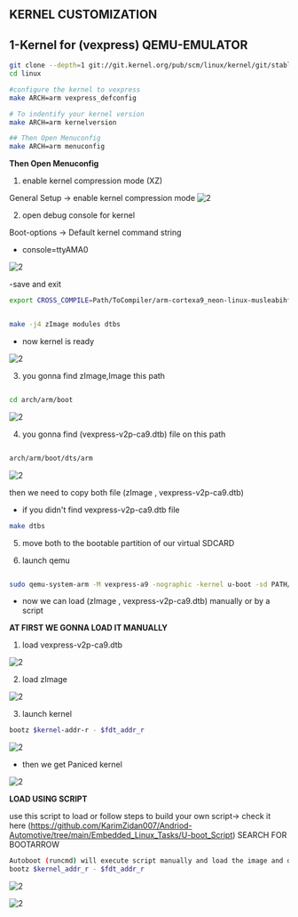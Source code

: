 ## KERNEL CUSTOMIZATION



## 1-Kernel for (vexpress) QEMU-EMULATOR 

```bash
git clone --depth=1 git://git.kernel.org/pub/scm/linux/kernel/git/stable/linux.git
cd linux

#configure the kernel to vexpress
make ARCH=arm vexpress_defconfig

# To indentify your kernel version 
make ARCH=arm kernelversion

## Then Open Menuconfig
make ARCH=arm menuconfig


```
**Then Open Menuconfig**

1. enable kernel compression mode (XZ)

General Setup -> enable kernel compression mode
![2](images/5.png)


2. open debug console for kernel 

Boot-options -> Default kernel command string

- console=ttyAMA0

![2](images/2.png)

-save and exit 


```bash
export CROSS_COMPILE=Path/ToCompiler/arm-cortexa9_neon-linux-musleabihf-


make -j4 zImage modules dtbs

```
- now kernel is ready 

![2](images/6.png)



3. you gonna find zImage,Image this path 

```bash

cd arch/arm/boot

```
![2](images/7.png)


4. you gonna find (vexpress-v2p-ca9.dtb) file on this path

```bash

arch/arm/boot/dts/arm

```
![2](images/8.png)

then we need to copy both file (zImage , vexpress-v2p-ca9.dtb)

- if you didn't find vexpress-v2p-ca9.dtb file

```bash
make dtbs 
```

5. move both to the bootable partition of our virtual SDCARD


6. launch qemu 

```bash 

sudo qemu-system-arm -M vexpress-a9 -nographic -kernel u-boot -sd PATH/TO/EMULATEDSD.img -net nic -net tap,ifname=tap0,script=/PATH/TO/NETWORKSCRIPT


```
- now we can load (zImage , vexpress-v2p-ca9.dtb) manually or by a script 

**AT FIRST WE GONNA LOAD IT MANUALLY** 

1. load vexpress-v2p-ca9.dtb

![2](images/9.png)


2. load zImage

![2](images/10.png)

3. launch kernel

```bash
bootz $kernel-addr-r - $fdt_addr_r
```

![2](images/11.png)


- then we get Paniced kernel 


![2](images/12.png)


**LOAD USING SCRIPT** 

 use this script to load or follow steps to build your own script-> check it here (https://github.com/KarimZidan007/Andriod-Automotive/tree/main/Embedded_Linux_Tasks/U-boot_Script)
SEARCH FOR BOOTARROW

```bash
Autoboot (runcmd) will execute script manually and load the image and dtb file
bootz $kernel_addr_r - $fdt_addr_r 
```
![2](images/13.png)

![2](images/14.png)


